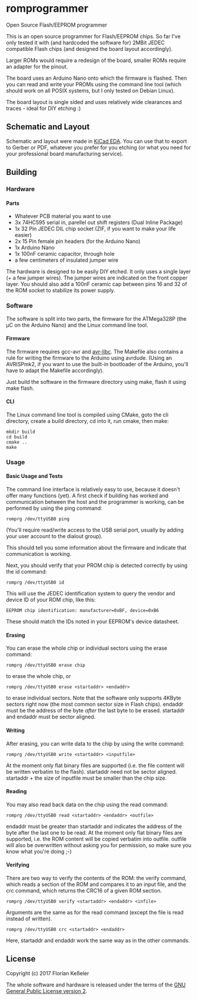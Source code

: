 # romprogrammer
Open Source Flash/EEPROM programmer

This is an open source programmer for Flash/EEPROM chips. So far I've only tested it with (and hardcoded the software for) 2MBit JEDEC compatible Flash chips (and designed the board layout accordingly).

Larger ROMs would require a redesign of the board, smaller ROMs require an adapter for the pinout.

The board uses an Arduino Nano onto which the firmware is flashed. Then you can read and write your PROMs using the command line tool (which should work on all POSIX systems, but I only tested on Debian Linux).

The board layout is single sided and uses relatively wide clearances and traces - ideal for DIY etching :)

## Schematic and Layout

Schematic and layout were made in [KiCad EDA](http://kicad-pcb.org/). You can use that to export to Gerber or PDF, whatever you prefer for you etching (or what you need for your professional board manufacturing service).

## Building

### Hardware
#### Parts

* Whatever PCB material you want to use
* 3x 74HC595 serial in, parellel out shift registers (Dual Inline Package)
* 1x 32 Pin JEDEC DIL chip socket (ZIF, if you want to make your life easier)
* 2x 15 Pin female pin headers (for the Arduino Nano)
* 1x Arduino Nano
* 1x 100nF ceramic capacitor, through hole
* a few centimeters of insulated jumper wire

The hardware is designed to be easily DIY etched. It only uses a single layer (+ a few jumper wires). The jumper wires are indicated on the front copper layer. You should also add a 100nF ceramic cap between pins 16 and 32 of the ROM socket to stabilize its power supply.

### Software
The software is split into two parts, the firmware for the ATMega328P (the µC on the Arduino Nano) and the Linux command line tool. 

#### Firmware

The firmware requires gcc-avr and [avr-libc](http://www.nongnu.org/avr-libc/). The Makefile also contains a rule for writing the firmware to the Arduino using avrdude. (Using an AVRISPmk2, if you want to use the built-in bootloader of the Arduino, you'll have to adapt the Makefile accordingly).

Just build the software in the firmware directory using make, flash it using make flash.

#### CLI

The Linux command line tool is compiled using CMake, goto the cli directory, create a build directory, cd into it, run cmake, then make:

```
mkdir build
cd build
cmake ..
make
```

### Usage
#### Basic Usage and Tests

The command line interface is relatively easy to use, because it doesn't offer many functions (yet). A first check if building has worked and communication between the host and the programmer is working, can be performed by using the ping command:

```
romprg /dev/ttyUSB0 ping
```

(You'll require read/write access to the USB serial port, usually by adding your user account to the dialout group).

This should tell you some information about the firmware and indicate that communication is working.

Next, you should verify that your PROM chip is detected correctly by using the id command:

```
romprg /dev/ttyUSB0 id
```

This will use the JEDEC identification system to query the vendor and device ID of your ROM chip, like this:

```
EEPROM chip identification: manufacturer=0xBF, device=0xB6
```

These should match the IDs noted in your EEPROM's device datasheet.

#### Erasing

You can erase the whole chip or individual sectors using the erase command:

```
romprg /dev/ttyUSB0 erase chip
```

to erase the whole chip, or 

```
romprg /dev/ttyUSB0 erase <startaddr> <endaddr>
```

to erase individual sectors. Note that the software only supports 4KByte sectors right now (the most common sector size in Flash chips).
endaddr must be the address of the byte _after_ the last byte to be erased. startaddr and endaddr must be sector aligned.

#### Writing

After erasing, you can write data to the chip by using the write command:

```
romprg /dev/ttyUSB0 write <startaddr> <inputfile>
```

At the moment only flat binary files are supported (i.e. the file content will be written verbatim to the flash). startaddr need not be sector aligned. startaddr + the size of inputfile must be smaller than the chip size.

#### Reading

You may also read back data on the chip using the read command:

```
romprg /dev/ttyUSB0 read <startaddr> <endaddr> <outfile>
```

endaddr must be greater than startaddr and indicates the address of the byte after the last one to be read. At the moment only flat binary files are supported, i.e. the ROM content will be copied verbatim into outfile. outfile will also be overwritten without asking you for permission, so make sure you know what you're doing ;-)

#### Verifying

There are two way to verify the contents of the ROM: the verify command, which reads a section of the ROM and compares it to an input file, and the crc command, which returns the CRC16 of a given ROM section.

```
romprg /dev/ttyUSB0 verify <startaddr> <endaddr> <infile>
```

Arguments are the same as for the read command (except the file is read instead of written).

```
romprg /dev/ttyUSB0 crc <startaddr> <endaddr>
```

Here, startaddr and endaddr work the same way as in the other commands.

## License
Copyright (c) 2017 Florian Keßeler

The whole software and hardware is released under the terms of the [GNU General Public License version 2](http://www.gnu.de/documents/gpl-2.0.en.html).

